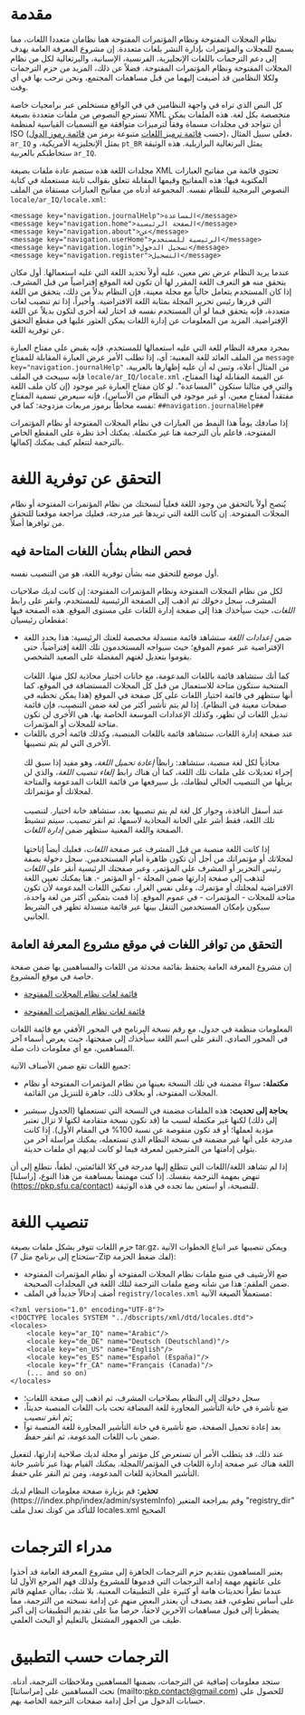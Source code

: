 مقدمة
=====

نظام المجلات المفتوحة ونظام المؤتمرات المفتوحة هما نظامان متعددا اللغات، مما يسمح للمجلات والمؤتمرات بإدارة النشر بلغات متعددة. إن مشروع المعرفة العامة يهدف إلى دعم الترجمات باللغات الإنجليزية، الفرنسية، الإسبانية، والبرتغالية لكل من نظام المجلات المفتوحة ونظام المؤتمرات المفتوحة. فضلاً عن ذلك، المزيد من حزم الترجمات ولكلا النظامين قد أضيفت إليهما من قبل مساهمات المجتمع، ونحن نرحب بها في أي وقت.

كل النص الذي تراه في واجهة النظامين في في الواقع مستخلص عبر برامجيات خاصة تسترجع النصوص من ملفات متعددة بصيغة XML متخصصة بكل لغة. هذه الملفات يمكن أن تتواجد في مجلدات مسماة وفقاً لترميزات متوافقة مع التسميات القياسية لمنظمة ISO (حسب [قائمة ترميز اللغات](https://www.loc.gov/standards/iso639-2/php/code_list.php) متبوعة برمز من [قائمة رموز الدول](https://www.iso.org/iso/country_codes/iso_3166_code_lists/english_country_names_and_code_elements.htm))، فعلى سبيل المثال، `ar_IQ` يمثل الإنجليزية الأمريكية، و `pt_BR` يمثل البرتغالية البرازيلية. هذه الوثيقة ستخاطبكم بالعربية `ar_IQ`.

مجلدات اللغة هذه ستضم عادة ملفات بصيغة XML تحتوي قائمة من مفاتيح العبارات المكتوبة فيها: هذه المفاتيح وقيمها المقابلة تتعلق بقوالب ثابتة مستعملة في كتابة النصوص البرمجية للنظام نفسه. المجموعة أدناه من مفاتيح العبارات مستقاة من الملف `locale/ar_IQ/locale.xml`:

```
<message key="navigation.journalHelp">المساعدة</message>
<message key="navigation.home">الصفحة الرئيسية</message>
<message key="navigation.about">عن</message>
<message key="navigation.userHome">الرئيسية للمستخدم</message>
<message key="navigation.login">تسجيل الدخول</message>
<message key="navigation.register">التسجيل</message>
```

عندما يريد النظام عرض نص معين، عليه أولاً تحديد
اللغة التي عليه استعمالها. أول مكان يتحقق منه هو التعرف
اللغة المقرر لها أن تكون لغة الموقع إفتراضياً من قبل
المشرف. إذا كان المستخدم يتعامل حالياً مع مجلة معينة، فإن النظام
بدلاً من ذلك، يتحقق من اللغة التي قررها رئيس تحرير المجلة بمثابة
اللغة الافتراضية. وأخيراً، إذا تم تنصيب لغات متعددة، فإنه
يتحقق فيما لو أن المستخدم نفسه قد اختار لغة أخرى لتكون
بديلاً عن اللغة الإفتراضية. المزيد من المعلومات عن إدارة اللغات
يمكن العثور عليها في مقطع التحقق عن توفرية اللغة.

بمجرد معرفة النظام للغة التي عليه استعمالها للمستخدم، فإنه
يقبض على مفتاح العبارة من الملف العائد للغة المعنية:
أي، إذا تطلب الأمر عرض العبارة المقابلة للمفتاح
`message key="navigation.journalHelp"` من المثال أعلاه، وتبين له أن عليه
إظهارها بالعربية، فإنه سيبحث في الملف
`locale/ar_IQ/locale.xml` عن القيمة المقابلة لهذا المفتاح، والتي
في مثالنا ستكون "المساعدة". لو كان مفتاح العبارة غير موجود (إن كان ملف اللغة
مفتقداً لمفتاح معين، أو غير موجود في النظام من الأساس)،
فإنه سيعرض تسمية المفتاح نفسه محاطاً برموز مربعات مزدوجة:
كما في: `##navigation.journalHelp##`

إذا صادفك يوماً هذا النمط من العبارات في نظام المجلات المفتوحة أو نظام المؤتمرات المفتوحة، فاعلم
بأن الترجمة هنا غير مكتملة. يمكنك أخذ نظرة على المقطع الخاص بالترجمة
لتتعلم كيف يمكنك إكمالها.

التحقق عن توفرية اللغة
======================

يُنصح أولاً بالتحقق من وجود اللغة فعلياً لنسختك من
نظام المؤتمرات المفتوحة أو نظام المجلات المفتوحة. إن كانت اللغة التي تريدها
غير مدرجة، فعليك مراجعة موقعنا للتحقق من توافرها أصلاً.

فحص النظام بشأن اللغات المتاحة فيه
-----------------------------------

أول موضع للتحقق منه بشأن توفرية اللغة، هو
من التنصيب نفسه.

لكل من نظام المجلات المفتوحة ونظام المؤتمرات المفتوحة: إن كانت لديك صلاحيات المشرف،
سجل دخولك ثم اذهب إلى الصفحة الرئيسية للمستخدم، وانقر على رابط
<em>اللغات</em>، حيث سيأخذك هذا إلى صفحة إدارة اللغات على مستوى
الموقع. هذه الصفحة فيها مقطعان رئيسيان:

-   ضمن <em>إعدادات اللغة</em> ستشاهد قائمة منسدلة مخصصة
    للغتك الرئيسية: هذا يحدد اللغة الإفتراضية عبر عموم
    الموقع؛ حيث سيواجه المستخدمون تلك اللغة إفتراضياً،
    حتى يقوموا بتعديل لغتهم المفضلة على الصعيد الشخصي.\
    \
    كما أنك ستشاهد قائمة باللغات المدعومة، مع خانات اختيار
    محاذية لكل منها. اللغات المنتخبة ستكون متاحة للاستعمال من قبل
    كل المجلات المستضافة في الموقع، كما أنها ستظهر في قائمة
    اختيار اللغات على كل صفحة في الموقع (هذا يمكن تخطيه في صفحات
    معينة في النظام). إذا لم يتم تأشير أكثر من لغة ضمن التنصيب،
    فإن قائمة تبديل اللغات لن تظهر، وكذلك الإعدادات الموسعة الخاصة
    بها، هي الأخرى لن تكون متاحة للمجلات أو المؤتمرات.
-   عند صفحة إدارة اللغات، ستشاهد قائمة باللغات المنصبة،
    وكذلك قائمة أخرى باللغات الأخرى التي لم يتم تنصيبها.\
    \
    محاذياً لكل لغة منصبة، ستشاهد: رابطاً <em>إعادة تحميل اللغة</em>،
    وهو مفيد إذا سبق لك إجراء تعديلات على ملفات تلك اللغة،
    كما أن هناك رابط <em>إلغاء تنصيب اللغة</em>، والذي لن يزيلها
    من التنصيب الحالي لنظامك، بل سيرفعها من قائمة اللغات
    المدعومة والمتاحة لمجلاتك أو مؤتمراتك.\
    \
    عند أسفل النافذة، وجوار كل لغة لم يتم تنصيبها بعد،
    ستشاهد خانة اختيار. لتنصيب تلك اللغة، فقط أشر على الخانة
    المحاذية لاسمها، ثم انقر <em>تنصيب</em>. سيتم تنشيط الصفحة
    واللغة المعنية ستظهر ضمن <em>إدارة اللغات</em>.\
    \
    إذا كانت اللغة منصبة من قبل المشرف عبر صفحة
    <em>اللغات</em>، فعليك أيضاً إتاحتها لمجلاتك
    أو مؤتمراتك من أجل أن تكون ظاهرة أمام المستخدمين.
    سجل دخولة بصفة رئيس التحرير أو المشرف على المؤتمر،
    وعبر صفحتك الرئيسية أنقر على <em>اللغات</em> لتذهب
    إلى صفحة إدارتها ضمن المجلة - أو المؤتمر -.
    هنا يمكنك تعيين اللغة الافتراضية لمجلتك
    أو مؤتمرك، وعلى نفس الغرار، تمكين اللغات المدعومة
    لأن تكون متاحة للمجلات - المؤتمرات - في عموم الموقع. إذا قمت بتمكين
    أكثر من لغة واحدة، سيكون بإمكان المستخدمين التنقل بينها عبر قائمة
    منسدلة تظهر في الشريط الجانبي.

التحقق من توافر اللغات في موقع مشروع المعرفة العامة
---------------------------------------------------

إن مشروع المعرفة العامة يحتفظ بقائمة محدثة من اللغات والمساهمين بها
ضمن صفحة خاصة في موقع المشروع.

-   [قائمة لغات نظام المجلات المفتوحة](https://pkp.sfu.ca/contributors/translation/)

-   [قائمة لغات نظام المؤتمرات المفتوحة](https://pkp.sfu.ca/contributors/translation/)

المعلومات منظمة في جدول، مع رقم نسخة البرنامج في
المحور الأفقي مع قائمة اللغات في المحور الصادي. النقر
على اسم اللغة سيأخذك إلى صفحتها، حيث يعرض أسماء آخر
المساهمين، مع أي معلومات ذات صلة.

جميع اللغات تقع ضمن الأصناف الآتية:

-   **مكتملة:** سواءً مضمنة في تلك النسخة بعينها من نظام المؤتمرات المفتوحة أو
    نظام المجلات المفتوحة، أو بخلاف ذلك، جاهزة للتنزيل من القائمة.

-   **بحاجة إلى تحديث:** هذه الملفات مضمنة في النسخة التي تستعملها
    (الجدول سيشير إلى ذلك) لكنها غير مكتملة لسبب ما
    (قد تكون نسخة متقادمة لكنها لا تزال تعتبر مؤدية لعملها؛ أو
    قد تكون منقوصة عن نسبة 100% في المقام الأول). 
    إذا كانت مدرجة على أنها غير مضمنة في نسخة النظام
    الذي تستعمله، يمكنك مراسلة آخر من يتولى إدامتها
    من المترجمين لمعرفة فيما لو كانت لديهم أي ملفات حديثة.

إذا لم تشاهد اللغة/اللغات التي تتطلع إليها مدرجة في
كلا القائمتين، لطفاً، نتطلع إلى أن تنهض بمهمة الترجمة بنفسك.
إذا كنت مهمتماً بمساهمة من هذا النوع، [راسلنا]
(https://pkp.sfu.ca/contact) للنصيحة، أو استعن بما تجده
في هذه الوثيقة.

تنصيب اللغة
============

حزم اللغات تتوفر بشكل ملفات بصيغة tar.gz، ويمكن تنصيبها
عبر اتباع الخطوات الآتية (ستحتاج إلى برنامج مثل
7-Zip لفك ضغط الحزمة):

-   ضع الأرشيف في منبع ملفات نظام المجلات المفتوحة أو نظام المؤتمرات المفتوحة ضمن الملقم:
    هذا من شأنه وضع ملفات الترجمة لتلك اللغة في المجلدات الصحيحة.
-   أضف إدخالاً جديداً في الملف `registry/locales.xml` مستعملاً الصيغة الآنية:

```
<?xml version="1.0" encoding="UTF-8"?>
<!DOCTYPE locales SYSTEM "../dbscripts/xml/dtd/locales.dtd">
<locales>
    <locale key="ar_IQ" name="Arabic"/>
    <locale key="de_DE" name="Deutsch (Deutschland)"/>
    <locale key="en_US" name="English"/>
    <locale key="es_ES" name="Español (España)"/>
    <locale key="fr_CA" name="Français (Canada)"/>
    (... and so on)
</locales>
```

-   سجل دخولك إلى النظام بصلاحيات المشرف، ثم اذهب إلى صفحة اللغات؛
-   ضع تأشرة في خانة التأشير المجاورة للغة المضافة تحت باب
    اللغات المنصبة حديثاً، ثم انقر <em>تنصيب</em>;
-   بعد إعادة تحميل الصفحة، ضع تأشيرة في خانة التأشير المجاورة
    للغة المنصبة تواً ضمن باب اللغات المدعومة، ثم انقر
    <em>حفظ</em>.

عند ذلك، قد يتطلب الأمر أن تستعرض كل مؤتمر أو مجلة لديك صلاحية
إدارتها، لتفعيل اللغة هناك عبر صفحة إدارة اللغات في
المؤتمر/المجلة. يمكنك القيام بهذا عبر تأشير خانة التأشير المحاذية
للغات المدعومة، ومن ثم النقر على <em>حفظ</em>.

**تحذير:** قم بزيارة صفحة معلومات النظام لديك
(https://<your-site>/index.php/index/admin/systemInfo) وقم بمراجعة المتغير
"registry\_dir" للتأكد من كونك تعدل ملف locales.xml الصحيح


مدراء الترجمات
===============

يعتبر المساهمون بتقديم حزم الترجمات الجاهزة إلى مشروع المعرفة العامة
قد أخذوا على عاتقهم مهمة إدامة الترجمات التي قدموها للمشروع
ولذلك فهم المرجع الأول لنا عندما تطرأ تحديثات هامة أو كثيرة
على التطبيقات المعنية. بلا شك، بماأن عملهم قائم على أساس تطوعي،
فقد يصدف أن يعتذر البعض منهم عن إدامة نسخته من الترجمة، مما يضطرنا
إلى قبول مساهمات الآخرين لاحقاً، حرصاً منا على تقديم التطبيقات
إلى أكبر طيف من الجمهور المشتغل بالتعليم أو البحث العلمي.


الترجمات حسب التطبيق
====================

ستجد معلومات إضافية عن الترجمات، بضمنها المساهمين
وملاحظات الترجمة، أدناه. نحث المساهمين على [مراساتنا]
(mailto:pkp.contact@gmail.com) للحصول على حسابات الدخول من أجل
إدامة صفحات الترجمة الخاصة بهم.
